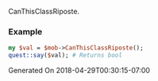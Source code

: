 CanThisClassRiposte.
### Example

```perl
my $val = $mob->CanThisClassRiposte();
quest::say($val); # Returns bool
```


Generated On 2018-04-29T00:30:15-07:00